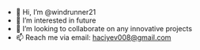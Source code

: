 - 👋 Hi, I’m @windrunner21
- 👀 I’m interested in future
- 💞️ I’m looking to collaborate on any innovative projects
- 📫 Reach me via email: haciyev008@gmail.com

<!---
windrunner21/windrunner21 is a ✨ special ✨ repository because its `README.md` (this file) appears on your GitHub profile.
You can click the Preview link to take a look at your changes.
--->
